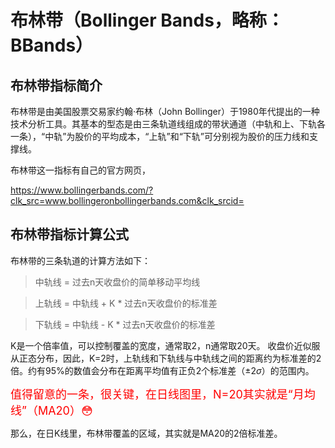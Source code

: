 # 布林带（Bollinger Bands，略称：BBands）

## 布林带指标简介
布林带是由美国股票交易家约翰·布林（John Bollinger）于1980年代提出的一种技术分析工具。其基本的型态是由三条轨道线组成的带状通道（中轨和上、下轨各一条），“中轨”为股价的平均成本，“上轨”和“下轨”可分别视为股价的压力线和支撑线。

布林带这一指标有自己的官方网页，

https://www.bollingerbands.com/?clk_src=www.bollingeronbollingerbands.com&clk_srcid=

## 布林带指标计算公式

布林带的三条轨道的计算方法如下：
>中轨线 = 过去n天收盘价的简单移动平均线

>上轨线 = 中轨线 + K * 过去n天收盘价的标准差

>下轨线 = 中轨线 - K * 过去n天收盘价的标准差

K是一个倍率值，可以控制覆盖的宽度，通常取2，n通常取20天。
收盘价近似服从正态分布，因此，K=2时，上轨线和下轨线与中轨线之间的距离约为标准差的2倍。约有95%的数值会分布在距离平均值有正负2个标准差$（{\pm 2\sigma}）$的范围内。

<font color = 'RED' font size = 4>值得留意的一条，很关键，在日线图里，N=20其实就是“月均线”（MA20）😳</font>

那么，在日K线里，布林带覆盖的区域，其实就是MA20的2倍标准差。

